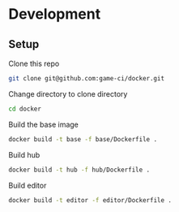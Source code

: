 # Development

## Setup

Clone this repo

```bash
git clone git@github.com:game-ci/docker.git 
```

Change directory to clone directory

```bash
cd docker
```

Build the base image

```bash
docker build -t base -f base/Dockerfile .
```

Build hub

```bash
docker build -t hub -f hub/Dockerfile .
```

Build editor

```bash
docker build -t editor -f editor/Dockerfile .
```


